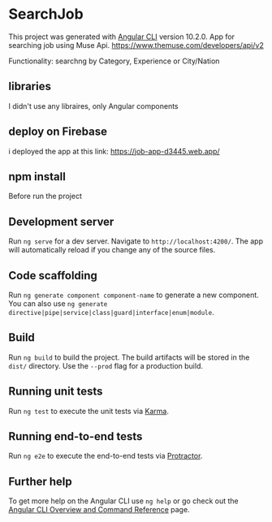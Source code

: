 # SearchJob

This project was generated with [Angular CLI](https://github.com/angular/angular-cli) version 10.2.0.
App for searching job using Muse Api.  https://www.themuse.com/developers/api/v2

Functionality: searchng by Category, Experience or City/Nation

## libraries

I didn't use any libraires, only Angular components

## deploy on Firebase

i deployed the app at this link: https://job-app-d3445.web.app/

## npm install

Before run the project

## Development server

Run `ng serve` for a dev server. Navigate to `http://localhost:4200/`. The app will automatically reload if you change any of the source files.

## Code scaffolding

Run `ng generate component component-name` to generate a new component. You can also use `ng generate directive|pipe|service|class|guard|interface|enum|module`.

## Build

Run `ng build` to build the project. The build artifacts will be stored in the `dist/` directory. Use the `--prod` flag for a production build.

## Running unit tests

Run `ng test` to execute the unit tests via [Karma](https://karma-runner.github.io).

## Running end-to-end tests

Run `ng e2e` to execute the end-to-end tests via [Protractor](http://www.protractortest.org/).

## Further help

To get more help on the Angular CLI use `ng help` or go check out the [Angular CLI Overview and Command Reference](https://angular.io/cli) page.

